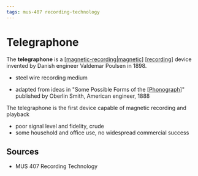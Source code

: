 ```yaml
---
tags: mus-407 recording-technology
---
```


# Telegraphone

The **telegraphone** is a [[magnetic-recording|magnetic]] [[recording]] device invented by Danish engineer Valdemar Poulsen in 1898.

- steel wire recording medium

- adapted from ideas in "Some Possible Forms of the [[Phonograph]]" published by Oberlin Smith, American engineer, 1888

The telegraphone is the first device capable of magnetic recording and playback

- poor signal level and fidelity, crude
- some household and office use, no widespread commercial success

## Sources

- MUS 407 Recording Technology

[//begin]: # "Autogenerated link references for markdown compatibility"
[magnetic-recording|magnetic]: magnetic-recording "Magnetic Recording"
[recording]: recording "Recording"
[Phonograph]: phonograph "Phonograph"
[//end]: # "Autogenerated link references"
